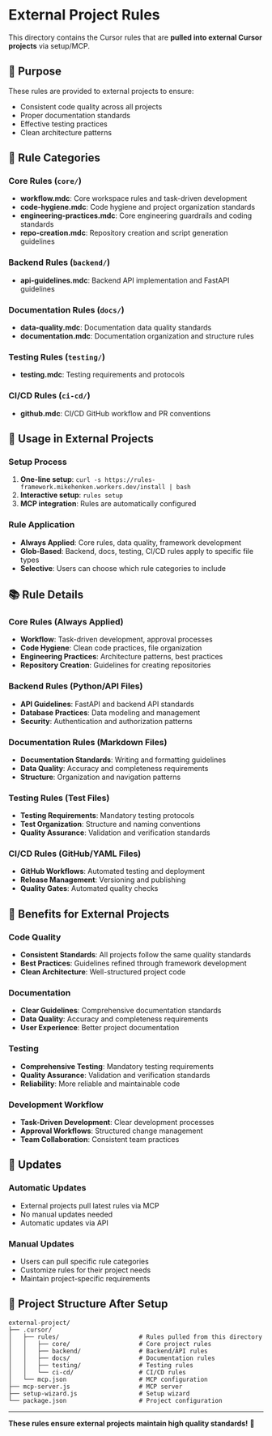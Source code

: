 # External Project Rules

This directory contains the Cursor rules that are **pulled into external Cursor projects** via setup/MCP.

## 🎯 Purpose

These rules are provided to external projects to ensure:
- Consistent code quality across all projects
- Proper documentation standards
- Effective testing practices
- Clean architecture patterns

## 📁 Rule Categories

### Core Rules (`core/`)
- **workflow.mdc**: Core workspace rules and task-driven development
- **code-hygiene.mdc**: Code hygiene and project organization standards
- **engineering-practices.mdc**: Core engineering guardrails and coding standards
- **repo-creation.mdc**: Repository creation and script generation guidelines

### Backend Rules (`backend/`)
- **api-guidelines.mdc**: Backend API implementation and FastAPI guidelines

### Documentation Rules (`docs/`)
- **data-quality.mdc**: Documentation data quality standards
- **documentation.mdc**: Documentation organization and structure rules

### Testing Rules (`testing/`)
- **testing.mdc**: Testing requirements and protocols

### CI/CD Rules (`ci-cd/`)
- **github.mdc**: CI/CD GitHub workflow and PR conventions

## 🔧 Usage in External Projects

### Setup Process
1. **One-line setup**: `curl -s https://rules-framework.mikehenken.workers.dev/install | bash`
2. **Interactive setup**: `rules setup`
3. **MCP integration**: Rules are automatically configured

### Rule Application
- **Always Applied**: Core rules, data quality, framework development
- **Glob-Based**: Backend, docs, testing, CI/CD rules apply to specific file types
- **Selective**: Users can choose which rule categories to include

## 📚 Rule Details

### Core Rules (Always Applied)
- **Workflow**: Task-driven development, approval processes
- **Code Hygiene**: Clean code practices, file organization
- **Engineering Practices**: Architecture patterns, best practices
- **Repository Creation**: Guidelines for creating repositories

### Backend Rules (Python/API Files)
- **API Guidelines**: FastAPI and backend API standards
- **Database Practices**: Data modeling and management
- **Security**: Authentication and authorization patterns

### Documentation Rules (Markdown Files)
- **Documentation Standards**: Writing and formatting guidelines
- **Data Quality**: Accuracy and completeness requirements
- **Structure**: Organization and navigation patterns

### Testing Rules (Test Files)
- **Testing Requirements**: Mandatory testing protocols
- **Test Organization**: Structure and naming conventions
- **Quality Assurance**: Validation and verification standards

### CI/CD Rules (GitHub/YAML Files)
- **GitHub Workflows**: Automated testing and deployment
- **Release Management**: Versioning and publishing
- **Quality Gates**: Automated quality checks

## 🚀 Benefits for External Projects

### Code Quality
- **Consistent Standards**: All projects follow the same quality standards
- **Best Practices**: Guidelines refined through framework development
- **Clean Architecture**: Well-structured project code

### Documentation
- **Clear Guidelines**: Comprehensive documentation standards
- **Data Quality**: Accuracy and completeness requirements
- **User Experience**: Better project documentation

### Testing
- **Comprehensive Testing**: Mandatory testing requirements
- **Quality Assurance**: Validation and verification standards
- **Reliability**: More reliable and maintainable code

### Development Workflow
- **Task-Driven Development**: Clear development processes
- **Approval Workflows**: Structured change management
- **Team Collaboration**: Consistent team practices

## 🔄 Updates

### Automatic Updates
- External projects pull latest rules via MCP
- No manual updates needed
- Automatic updates via API

### Manual Updates
- Users can pull specific rule categories
- Customize rules for their project needs
- Maintain project-specific requirements

## 📁 Project Structure After Setup

```
external-project/
├── .cursor/
│   ├── rules/                      # Rules pulled from this directory
│   │   ├── core/                   # Core project rules
│   │   ├── backend/                # Backend/API rules
│   │   ├── docs/                   # Documentation rules
│   │   ├── testing/                # Testing rules
│   │   └── ci-cd/                  # CI/CD rules
│   └── mcp.json                    # MCP configuration
├── mcp-server.js                   # MCP server
├── setup-wizard.js                 # Setup wizard
└── package.json                    # Project configuration
```

---

**These rules ensure external projects maintain high quality standards!** 🎯